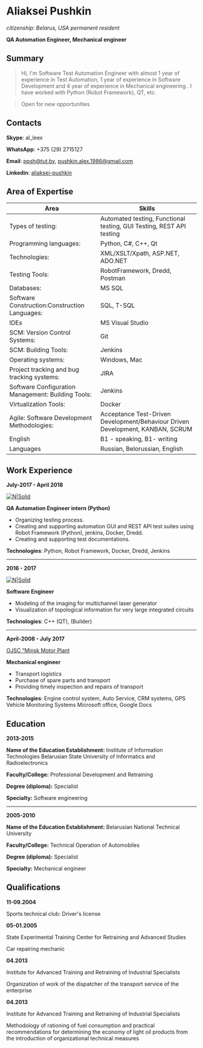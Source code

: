 # Aliaksei Pushkin
*citizenship: Belarus, USA permanent resident*

**QA Automation Engineer, Mechanical engineer**

## Summary

> Hi, I'm Software Test Automation Engineer with almost 1 year of experience in Test Automation, 
1 year of experience in Software Development and 4 year of experience in Mechanical engineering . 
I have worked with Python (Robot Framework), QT,  etc. 

>Open for new opportunities


## **Contacts** 

**Skype**: al_leex

**WhatsApp**: +375 (29) 2715127

**Email**: [ppsh@tut.by](mailto:ppsh@tut.by), [pushkin.alex.1986@gmail.com](mailto:pushkin.alex.1986@gmail.com)  
   
**Linkedin**:  [aliaksei-pushkin](https://www.linkedin.com/in/aliaksei-pushkin-34410a104/) 


## Area of Expertise

| Area | Skills |
| ------ | ------ |
| Types of testing: | Automated testing, Functional testing, GUI Testing, REST API testing |
| Programming languages: | Python, C#,  C++,  Qt|
| Technologies: | XML/XSLT/Xpath, ASP.NET, ADO.NET  |
| Testing Tools: | RobotFramework, Dredd, Postman |
| Databases: |  MS SQL|
| Software Construction:Construction Languages:|SQL, T-SQL|
| IDEs |MS Visual Studio |
| SCM: Version Control Systems:|Git |
| SCM: Building Tools: | Jenkins|
| Operating systems:| Windows, Mac|
| Project tracking and bug tracking systems:|JIRA |
| Software Configuration Management: Building Tools:| Jenkins|
| Virtualization Tools:| Docker|
| Agile: Software Development Methodologies:| Acceptance Test-Driven Development/Behaviour Driven Development, KANBAN, SCRUM|
| English| B1 - speaking, B1- writing|
| Languages| Russian, Belorussian, English|


## Work Experience

**July-2017 - April 2018**

[![N|Solid](http://autodesktlv.com/images/logo-dark.png)](http://autodesktlv.com/)

**QA Automation Engineer intern (Python)**

- Organizing testing process. 
- Creating and supporting automation GUI and  REST API test suites using Robot Framework (Python), jenkins, Docker, Dredd. 
- Creating and supporting test documentations.

**Technologies**: Python, Robot Framework, Docker, Dredd, Jenkins

*******************************************************************************************************

**2016 - 2017**

[![N|Solid](http://kb-omo.by/images/stories/logo_planar.png)](http://kb-omo.by/index.php?option=com_content&task=view&id=150&Itemid=122)

**Software Engineer**

- Modeling of the  imaging for multichannel laser generator
- Visualization of topological information for very large integrated circuits

**Technologies**: C++ (QT), (Builder)

*******************************************************************************************************

**April-2008 - July 2017**

[OJSC “Minsk Motor Plant](http://www.po-mmz.minsk.by/en/)

**Mechanical engineer**

- Transport logistics
- Purchase of spare parts and transport
- Providing timely inspection and repairs of transport

**Technologies**: Engine control system,  Auto Service, CRM systems, GPS Vehicle Monitoring Systems Microsoft office, Google Docs


## Education

**2013-2015**

**Name of the Education Establishment:** Institute of Information Technologies Belarusian State University of Informatics and Radioelectronics

**Faculty/College:** Professional Development and Retraining

**Degree (diploma):** Specialist

**Specialty:** Software engineering

*******************************************************************************************************

**2005-2010**

**Name of the Education Establishment:** Belarusian National Technical University

**Faculty/College:** Technical Operation of Automobiles

**Degree (diploma):** Specialist

**Specialty:** Mechanical engineer


## Qualifications

**11-09.2004**

Sports technical club: Driver's license

**05-01.2005**

State Experimental Training Center for Retraining and Advanced Studies

Car repairing mechanic

**04.2013**

Institute for Advanced Training and Retraining of Industrial Specialists

Organization of work of the dispatcher of the transport service of the enterprise

**04.2013**

Institute for Advanced Training and Retraining of Industrial Specialists

Methodology of rationing of fuel consumption and practical recommendations for determining the economy of light oil products from the introduction of organizational technical measures
